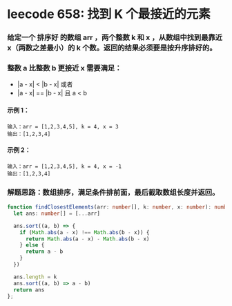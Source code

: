 # leecode 658: 找到 K 个最接近的元素

### 给定一个 排序好 的数组 arr ，两个整数 k 和 x ，从数组中找到最靠近 x（两数之差最小）的 k 个数。返回的结果必须要是按升序排好的。

### 整数 a 比整数 b 更接近 x 需要满足：

* |a - x| < |b - x| 或者
* |a - x| == |b - x| 且 a < b

#### 示例 1：
```
输入：arr = [1,2,3,4,5], k = 4, x = 3
输出：[1,2,3,4]
```
#### 示例 2：
```
输入：arr = [1,2,3,4,5], k = 4, x = -1
输出：[1,2,3,4]
```

### 解题思路：数组排序，满足条件排前面，最后截取数组长度并返回。
```ts
function findClosestElements(arr: number[], k: number, x: number): number[] {
  let ans: number[] = [...arr]

  ans.sort((a, b) => {
    if (Math.abs(a - x) !== Math.abs(b - x)) {
      return Math.abs(a - x) - Math.abs(b - x)
    } else {
      return a - b
    }
  })

  ans.length = k
  ans.sort((a, b) => a - b)
  return ans
};
```